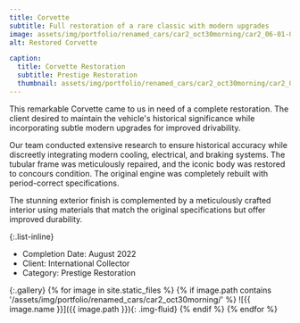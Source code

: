 ```yaml
---
title: Corvette
subtitle: Full restoration of a rare classic with modern upgrades
image: assets/img/portfolio/renamed_cars/car2_oct30morning/car2_06-01-06.jpg
alt: Restored Corvette

caption:
  title: Corvette Restoration
  subtitle: Prestige Restoration
  thumbnail: assets/img/portfolio/renamed_cars/car2_oct30morning/car2_06-01-50.jpg
---
```

This remarkable Corvette came to us in need of a complete restoration. The client desired to maintain the vehicle's historical significance while incorporating subtle modern upgrades for improved drivability.

Our team conducted extensive research to ensure historical accuracy while discreetly integrating modern cooling, electrical, and braking systems. The tubular frame was meticulously repaired, and the iconic body was restored to concours condition. The original engine was completely rebuilt with period-correct specifications.

The stunning exterior finish is complemented by a meticulously crafted interior using materials that match the original specifications but offer improved durability.

{:.list-inline}

- Completion Date: August 2022
- Client: International Collector
- Category: Prestige Restoration

{:.gallery}
{% for image in site.static_files %}
  {% if image.path contains '/assets/img/portfolio/renamed_cars/car2_oct30morning/' %}
    ![{{ image.name }}]({{ image.path }}){: .img-fluid}
  {% endif %}
{% endfor %}
